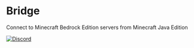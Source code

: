 # Bridge
Connect to Minecraft Bedrock Edition servers from Minecraft Java Edition

[![Discord](https://img.shields.io/discord/591914197219016707.svg?label=&logo=discord&logoColor=ffffff&color=7389D8&labelColor=6A7EC2)](https://discord.gg/J9U9ACdHem)

